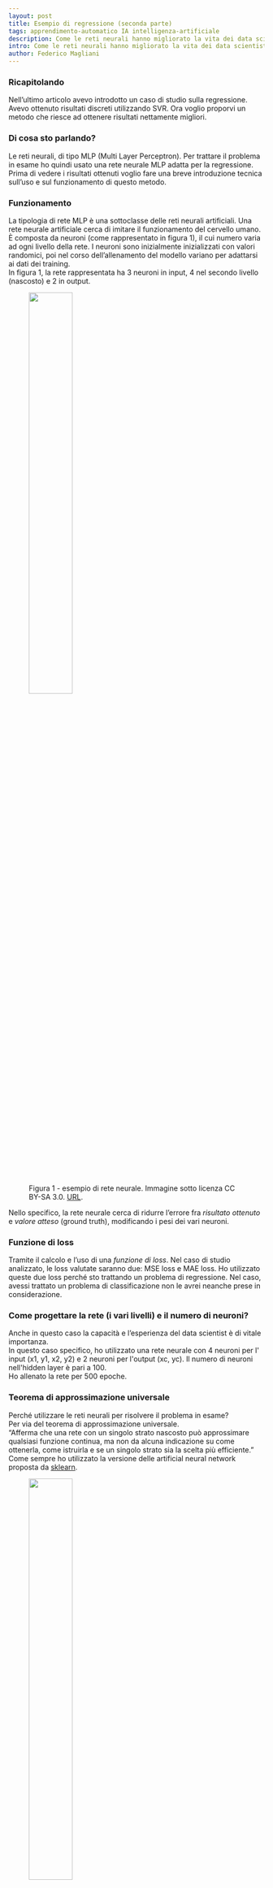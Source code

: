 ```yaml
---
layout: post
title: Esempio di regressione (seconda parte)
tags: apprendimento-automatico IA intelligenza-artificiale
description: Come le reti neurali hanno migliorato la vita dei data scientist
intro: Come le reti neurali hanno migliorato la vita dei data scientist
author: Federico Magliani
---
```


<script async src="https://www.googletagmanager.com/gtag/js?id=G-DKE7V23TS7"></script>
<script>
  window.dataLayer = window.dataLayer || [];
  function gtag(){dataLayer.push(arguments);}
  gtag('js', new Date());

  gtag('config', 'G-DKE7V23TS7');
</script>

### Ricapitolando
Nell’ultimo articolo avevo introdotto un caso di studio sulla regressione. 
Avevo ottenuto risultati discreti utilizzando SVR. 
Ora voglio proporvi un metodo che riesce ad ottenere risultati nettamente migliori.

### Di cosa sto parlando?

Le reti neurali, di tipo MLP (Multi Layer Perceptron).
Per trattare il problema in esame ho quindi usato una rete neurale MLP adatta per la regressione.
<br>
Prima di vedere i risultati ottenuti voglio fare una breve introduzione tecnica sull’uso e sul funzionamento di questo metodo.

### Funzionamento

La tipologia di rete MLP è una sottoclasse delle reti neurali artificiali.
Una rete neurale artificiale cerca di imitare il funzionamento del cervello umano.
È composta da neuroni (come rappresentato in figura 1), il cui numero varia ad ogni livello della rete. 
I neuroni sono inizialmente inizializzati con valori randomici, poi nel corso dell’allenamento del modello variano per adattarsi ai dati dei training.
<br>
In figura 1, la rete rappresentata ha 3 neuroni in input, 4 nel secondo livello (nascosto) e 2 in output.

<figure>
<img src='http://fmaglia.github.io/assets/images/nn.png' style="width:45%">
  <figcaption>Figura 1 - esempio di rete neurale. 
Immagine sotto licenza CC BY-SA 3.0. <a href='https://commons.wikimedia.org/wiki/File:Artificial_neural_network.svg' target='_blank'>URL</a>. </figcaption>
</figure>

Nello specifico, la rete neurale cerca di ridurre l’errore fra *risultato ottenuto* e *valore atteso* (ground truth), modificando i pesi dei vari neuroni.

### Funzione di loss 

Tramite il calcolo e l’uso di una _funzione di loss_.
Nel caso di studio analizzato, le loss valutate saranno due: MSE loss e MAE loss.
Ho utilizzato queste due loss perché sto trattando un problema di regressione. Nel caso, avessi trattato un problema di classificazione non le avrei neanche prese in considerazione.

### Come progettare la rete (i vari livelli) e il numero di neuroni?

Anche in questo caso la capacità e l’esperienza del data scientist è di vitale importanza.
<br>In questo caso specifico, ho utilizzato una rete neurale con 4 neuroni per l' input (x1, y1, x2, y2) e 2 neuroni per l'output (xc, yc).
Il numero di neuroni nell'hidden layer è pari a 100.
<br>Ho allenato la rete per 500 epoche.

### Teorema di approssimazione universale

Perché utilizzare le reti neurali per risolvere il problema in esame?
<br>Per via del teorema di approssimazione universale.
<br>“Afferma che una rete con un singolo strato nascosto può approssimare qualsiasi funzione continua, ma non da alcuna indicazione su come ottenerla, come istruirla e se un singolo strato sia la scelta più efficiente.”
<br>
Come sempre ho utilizzato la versione delle artificial neural network proposta da <a href='https://scikit-learn.org/stable/modules/generated/sklearn.neural_network.MLPRegressor.html' target='_blank'>sklearn</a>.

<figure>
<img src='http://fmaglia.github.io/assets/images/test_NN.gif' style="width:45%">
  <figcaption>Figura 2 - immagini del test set. Il punto blu rappresenta il centro del quadrato calcolato tramite la formula del punto medio, mentre il punto verde rappresenta il risultato predetto dalla rete neurale. </figcaption>
</figure>



### Risultati

<img src='http://fmaglia.github.io/assets/images/table5.png' style="width:60%">

Visto? Risultati decisamente interessanti! La rete è riuscita ad imparare a predire correttamente nelle varie situazioni il punto centrale del quadrato.
Se analizziamo la MAE possiamo notare che l'errore medio su entrambe le coordinate è di circa 0.3 pixel.
<br>Come mai, utilizzando le reti neurali, MSE è minore di MAE? 
<br>Essendo le discrepanze molto piccole (minori di 1), il quadrato di questo valore sarà ancora più piccolo.


[Homepage](../../../index)
 
<div style='border:1px solid white'>
  <table><tr><td style='width:30%'><img src='http://magliani.altervista.org/images/office_round.png' style='width:35%'> 
    <br><b>Federico Magliani</b>
  <td>Sono appassionato di Intelligenza Artificiale e nel 2020 ho ricevuto il Ph.D. in Visione Artificiale presso l'Università degli Studi di Parma.
  <br>Se vuoi ricevere maggiori informazioni sull'articolo o sui progetti che sto svolgendo visita il mio <a href='http://magliani.altervista.org' target='_blank'>sito web</a>.
    
<a href="https://www.iubenda.com/privacy-policy/15191098" class="iubenda-white iubenda-noiframe iubenda-embed iubenda-noiframe " title="Privacy Policy ">Privacy Policy</a><script type="text/javascript">(function (w,d) {var loader = function () {var s = d.createElement("script"), tag = d.getElementsByTagName("script")[0]; s.src="https://cdn.iubenda.com/iubenda.js"; tag.parentNode.insertBefore(s,tag);}; if(w.addEventListener){w.addEventListener("load", loader, false);}else if(w.attachEvent){w.attachEvent("onload", loader);}else{w.onload = loader;}})(window, document);</script>

